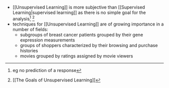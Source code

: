 

- [[Unsupervised Learning]] is more subjective than [[Supervised Learning|supervised learning]] as there is no simple goal for the analysis[^1] [^2]
- techniques for [[Unsupervised Learning]] are of growing importance in a number of fields:
	- subgroups of breast cancer patients grouped by their gene expression measurements
	- groups of shoppers characterized by their browsing and purchase histories
	- movies grouped by ratings assigned by movie viewers


[^1]: eg no prediction of a response 
[^2]: [[The Goals of Unsupervised Learning]]
